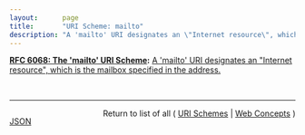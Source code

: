 ```yaml
---
layout:      page
title:       "URI Scheme: mailto"
description: "A 'mailto' URI designates an \"Internet resource\", which is the mailbox specified in the address."
---
```


**[RFC 6068: The 'mailto' URI Scheme](/specs/IETF/RFC/6068 "This document defines the format of Uniform Resource Identifiers (URIs) to identify resources that are reached using Internet mail. It adds better internationalization and compatibility with Internationalized Resource Identifiers to the previous syntax of 'mailto' URIs."):** [A 'mailto' URI designates an "Internet resource", which is the mailbox specified in the address.](http://tools.ietf.org/html/rfc6068#section-3 "Read documentation for URI Scheme &#34;mailto&#34;")

<br/>
<hr/>

<p style="float : left"><a href="mailto.json" title="JSON representing this particular Web Concept">JSON</a></p>
<p style="text-align: right">Return to list of all ( <a href="../uri-schemes">URI Schemes</a> | <a href="../">Web Concepts</a> )</p>

